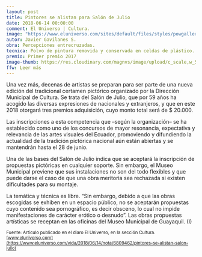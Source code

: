 ```yaml
---
layout: post
title: Pintores se alistan para Salón de Julio
date: 2018-06-14 00:00:00
comment: El Universo | Cultura.
image: "https://www.eluniverso.com/sites/default/files/styles/powgallery_800/public/fotos/2018/06/13295042.jpg?itok=ZGX0s4hJ"
autor: Javier Gavilanes S.
obra: Percepciones entrecruzadas.
tecnica: Polvo de pintura removida y conservada en celdas de plástico.
premio: Primer premio 2017
image-thumb: https://res.cloudinary.com/magnvs/image/upload/c_scale,w_500/v1500798022/020_Percepciones_entrecruzadas_t2rnwh.jpg
ffw: Leer más
--- 
```

Una vez más, decenas de artistas se preparan para ser parte de una nueva edición del tradicional certamen pictórico organizado por la Dirección Municipal de Cultura. Se trata del Salón de Julio, que por 59 años ha acogido las diversas expresiones de nacionales y extranjeros, y que en este 2018 otorgará tres premios adquisición, cuyo monto total será de $ 20.000.

Las inscripciones a esta competencia que –según la organización– se ha establecido como uno de los concursos de mayor resonancia, expectativa y relevancia de las artes visuales del Ecuador, promoviendo y difundiendo la actualidad de la tradición pictórica nacional aún están abiertas y se mantendrán hasta el 28 de junio.

Una de las bases del Salón de Julio indica que se aceptará la inscripción de propuestas pictóricas en cualquier soporte. Sin embargo, el Museo Municipal previene que sus instalaciones no son del todo flexibles y que puede darse el caso de que una obra meritoria sea rechazada si existen dificultades para su montaje.

La temática y técnica es libre. “Sin embargo, debido a que las obras escogidas se exhiben en un espacio público, no se aceptarán propuestas cuyo contenido sea pornográfico, es decir obsceno, lo cual no impide manifestaciones de carácter erótico o desnudo”. Las obras propuestas artísticas se receptan en las oficinas del Museo Municipal de Guayaquil. (I)  

<small>Fuente: Artículo publicado en el diaro El Universo, en la sección Cultura. [www.eluniverso.com](https://www.eluniverso.com/vida/2018/06/14/nota/6809462/pintores-se-alistan-salon-julio)</small>
